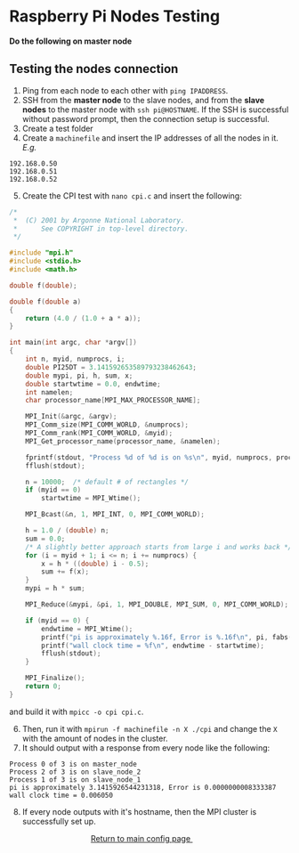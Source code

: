 # Raspberry Pi Nodes Testing
**Do the following on master node**

## Testing the nodes connection
1. Ping from each node to each other with `ping IPADDRESS`.
2. SSH from the **master node** to the slave nodes, and from the **slave nodes** to the master node with `ssh pi@HOSTNAME`. If the SSH is successful without password prompt, then the connection setup is successful.
3. Create a test folder
4. Create a `machinefile` and insert the IP addresses of all the nodes in it. *E.g.*
```
192.168.0.50
192.168.0.51
192.168.0.52
```
5. Create the CPI test with `nano cpi.c` and insert the following:
```c
/*
 *  (C) 2001 by Argonne National Laboratory.
 *      See COPYRIGHT in top-level directory.
 */

#include "mpi.h"
#include <stdio.h>
#include <math.h>

double f(double);

double f(double a)
{
    return (4.0 / (1.0 + a * a));
}

int main(int argc, char *argv[])
{
    int n, myid, numprocs, i;
    double PI25DT = 3.141592653589793238462643;
    double mypi, pi, h, sum, x;
    double startwtime = 0.0, endwtime;
    int namelen;
    char processor_name[MPI_MAX_PROCESSOR_NAME];

    MPI_Init(&argc, &argv);
    MPI_Comm_size(MPI_COMM_WORLD, &numprocs);
    MPI_Comm_rank(MPI_COMM_WORLD, &myid);
    MPI_Get_processor_name(processor_name, &namelen);

    fprintf(stdout, "Process %d of %d is on %s\n", myid, numprocs, processor_name);
    fflush(stdout);

    n = 10000;  /* default # of rectangles */
    if (myid == 0)
        startwtime = MPI_Wtime();

    MPI_Bcast(&n, 1, MPI_INT, 0, MPI_COMM_WORLD);

    h = 1.0 / (double) n;
    sum = 0.0;
    /* A slightly better approach starts from large i and works back */
    for (i = myid + 1; i <= n; i += numprocs) {
        x = h * ((double) i - 0.5);
        sum += f(x);
    }
    mypi = h * sum;

    MPI_Reduce(&mypi, &pi, 1, MPI_DOUBLE, MPI_SUM, 0, MPI_COMM_WORLD);

    if (myid == 0) {
        endwtime = MPI_Wtime();
        printf("pi is approximately %.16f, Error is %.16f\n", pi, fabs(pi - PI25DT));
        printf("wall clock time = %f\n", endwtime - startwtime);
        fflush(stdout);
    }

    MPI_Finalize();
    return 0;
}
```
and build it with `mpicc -o cpi cpi.c`.

6. Then, run it with `mpirun -f machinefile -n X ./cpi` and change the `X` with the amount of nodes in the cluster.
7. It should output with a response from every node like the following:
```
Process 0 of 3 is on master_node
Process 2 of 3 is on slave_node_2
Process 1 of 3 is on slave_node_1
pi is approximately 3.1415926544231318, Error is 0.0000000008333387
wall clock time = 0.006050
```
8. If every node outputs with it's hostname, then the MPI cluster is successfully set up.


<p align="center">
    <a href="https://github.com/ReinhartC/Parallel-RSA-on-Raspberry-Pi/tree/master/Configurations">
        Return to main config page
    </a>  
</p>